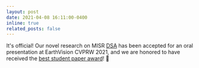 ```yaml
---
layout: post
date: 2021-04-08 16:11:00-0400
inline: true
related_posts: false
---
```


It's official! Our novel research on MISR <a href="https://openaccess.thecvf.com/content/CVPR2021W/EarthVision/papers/Nguyen_Self-Supervised_Multi-Image_Super-Resolution_for_Push-Frame_Satellite_Images_CVPRW_2021_paper.pdf">DSA</a> has been accepted for an oral presentation at EarthVision CVPRW 2021, and we are honored to have received the <a href="http://www.classic.grss-ieee.org/earthvision2021/awards.html">best student paper award</a>! :tada:
